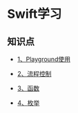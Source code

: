 # Swift学习

## 知识点

 
- [1、Playground使用](https://github.com/SunshineBrother/SwiftTools/blob/master/Swift知识点/Playground/Playground使用.md)

- [2、流程控制](https://github.com/SunshineBrother/SwiftTools/blob/master/Swift知识点/流程控制/流程控制.md)

- [3、函数](https://github.com/SunshineBrother/SwiftTools/blob/master/Swift知识点/函数/函数.md)

- [4、枚举](https://github.com/SunshineBrother/SwiftTools/blob/master/Swift知识点/枚举/枚举.md)

































